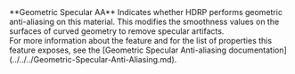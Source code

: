 <tr>
<td>**Geometric Specular AA**</td>
<td>Indicates whether HDRP performs geometric anti-aliasing on this material. This modifies the smoothness values on the surfaces of curved geometry to remove specular artifacts.<br/>For more information about the feature and for the list of properties this feature exposes, see the [Geometric Specular Anti-aliasing documentation](../../../Geometric-Specular-Anti-Aliasing.md).</td>
</tr>
